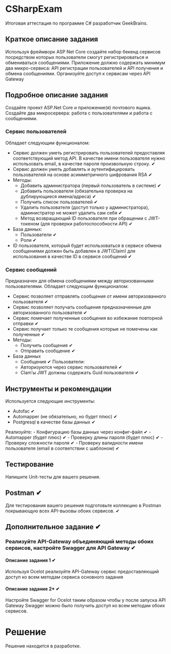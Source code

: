 ﻿# CSharpExam

Итоговая аттестация по программе C# разработчик GeekBrains.

## Краткое описание задания

Используя фреймворк ASP Net Core создайте набор бекенд сервисов
посредством которых пользователи смогут регистрироваться и обмениваться
сообщениями. Приложение должно содержать минимум два микро-сервиса:
API регистрации пользователей и API получения и обмена сообщениями.
Организуйте доступ к сервисам через API Gateway

## Подробное описание задания

Создайте проект ASP.Net Core и приложение(я) почтового ящика. Создайте два
микросервера: работа с пользователями и работа с сообщениями.

### Сервис пользователей

Обладает следующим функционалом:

- Сервис должен уметь регистрировать пользователей предоставляя
соответствующий метод API. В качестве имени пользователя нужно
использовать email, в качестве пароля произвольную строку. ✔
- Сервис должен уметь добавлять и аутентифицировать пользователей на
основе асимметричного шифрования RSA ✔
- Методы:
	- Добавить администратора (первый пользователь в системе) ✔
	- Добавить пользователя (обязательна проверка на
дублирующиеся имена/адреса) ✔
	- Получить список пользователей ✔
	- Удалить пользователя (доступ только у администратора),
администратор не может удалить сам себя ✔
	- Метод возвращающий ID пользователя при обращении с
JWT-токеном (для проверки работоспособности API) ✔
- База данных:
	- Пользователи ✔
	- Роли ✔
- ID пользователя, который будет использоваться в сервисе обмена
сообщениями должен быть добавлен в JWT(Claim) для использования в
качестве ID в сервисе сообщений ✔

### Сервис сообщений

Предназначен для обмена сообщениями между авторизованными пользователями.
Обладает следующим функционалом:

- Сервис позволяет отправлять сообщения от имени авторизованного
пользователя ✔
- Сервис позволяет получать сообщения предназначенные для
авторизованного пользователя ✔
- Сервис помечает полученные сообщения во избежание повторной
отправки ✔
- Сервис получает только те сообщения которые не помечены как
полученные ✔
- Методы:
	- Получить сообщения ✔
	- Отправить сообщение ✔
- База данных
	- Сообщения ✔
Пользователи:
	- Авторизуются через сервис пользователей ✔
	- Clam’ы JWT должны содержать Guid пользователя ✔

## Инструменты и рекомендации

Используется следующие инструменты:

- Autofac ✔
- Automapper (не обязательно, но будет плюс) ✔
- Postgresql в качестве базы данных ✔

Реализуйте:
	- Конфигурацию базы данных через конфиг-файл ✔
	- Automapper (будет плюс) ✔
	- Проверку длины пароля (будет плюс) ✔
	- Проверку сложности пароля ✔
	- Проверку валидности имени пользователя (email в соответствии с
шаблоном) ✔

## Тестирование

Напишите Unit-тесты для вашего решения.

## Postman ✔

Для тестирования вашего решения подготовьте коллекцию в Postman
покрывающую всех API-вызовы обоих сервисов. ✔

## Дополнительное задание ✔

### Реализуйте API-Gateway объединяющий методы обоих сервисов, настройте Swagger для API Gateway ✔

#### Описание задания 1 ✔

Используя Ocelot реализуйте API-Gateway сервис предоставляющий доступ ко
всем методам сервиса основного задания

#### Описание задание 2* ✔

Настройте Swagger for Ocelot таким образом чтобы у после запуска API
Gateway Swagger можно было получить доступ ко всем методам обоих
сервисов.

# Решение

Решение находится в разработке.
